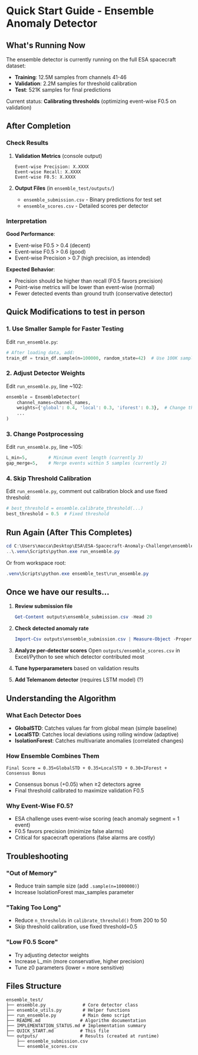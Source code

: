 # Quick Start Guide - Ensemble Anomaly Detector

## What's Running Now

The ensemble detector is currently running on the full ESA spacecraft dataset:

- **Training**: 12.5M samples from channels 41-46
- **Validation**: 2.2M samples for threshold calibration
- **Test**: 521K samples for final predictions

Current status: **Calibrating thresholds** (optimizing event-wise F0.5 on validation)

## After Completion

### Check Results

1. **Validation Metrics** (console output)

   ```
   Event-wise Precision: X.XXXX
   Event-wise Recall: X.XXXX
   Event-wise F0.5: X.XXXX
   ```
2. **Output Files** (in `ensemble_test/outputs/`)

   - `ensemble_submission.csv` - Binary predictions for test set
   - `ensemble_scores.csv` - Detailed scores per detector

### Interpretation

**Good Performance**:

- Event-wise F0.5 > 0.4 (decent)
- Event-wise F0.5 > 0.6 (good)
- Event-wise Precision > 0.7 (high precision, as intended)

**Expected Behavior**:

- Precision should be higher than recall (F0.5 favors precision)
- Point-wise metrics will be lower than event-wise (normal)
- Fewer detected events than ground truth (conservative detector)

## Quick Modifications to test in person

### 1. Use Smaller Sample for Faster Testing

Edit `run_ensemble.py`:

```python
# After loading data, add:
train_df = train_df.sample(n=100000, random_state=42)  # Use 100K samples
```

### 2. Adjust Detector Weights

Edit `run_ensemble.py`, line ~102:

```python
ensemble = EnsembleDetector(
    channel_names=channel_names,
    weights={'global': 0.4, 'local': 0.3, 'iforest': 0.3},  # Change these
    ...
)
```

### 3. Change Postprocessing

Edit `run_ensemble.py`, line ~105:

```python
L_min=5,        # Minimum event length (currently 3)
gap_merge=5,    # Merge events within 5 samples (currently 2)
```

### 4. Skip Threshold Calibration

Edit `run_ensemble.py`, comment out calibration block and use fixed threshold:

```python
# best_threshold = ensemble.calibrate_threshold(...)
best_threshold = 0.5  # Fixed threshold
```

## Run Again (After This Completes)

```powershell
cd C:\Users\macca\Desktop\ESA\ESA-Spacecraft-Anomaly-Challenge\ensemble_test
..\.venv\Scripts\python.exe run_ensemble.py
```

Or from workspace root:

```powershell
.venv\Scripts\python.exe ensemble_test\run_ensemble.py
```

## Once we have our results...

1. **Review submission file**

   ```powershell
   Get-Content outputs\ensemble_submission.csv -Head 20
   ```
2. **Check detected anomaly rate**

   ```powershell
   Import-Csv outputs\ensemble_submission.csv | Measure-Object -Property is_anomaly -Sum
   ```
3. **Analyze per-detector scores**
   Open `outputs/ensemble_scores.csv` in Excel/Python to see which detector contributed most
4. **Tune hyperparameters** based on validation results
5. **Add Telemanom detector** (requires LSTM model) (?)

## Understanding the Algorithm

### What Each Detector Does

- **GlobalSTD**: Catches values far from global mean (simple baseline)
- **LocalSTD**: Catches local deviations using rolling window (adaptive)
- **IsolationForest**: Catches multivariate anomalies (correlated changes)

### How Ensemble Combines Them

```
Final Score = 0.35×GlobalSTD + 0.35×LocalSTD + 0.30×IForest + Consensus Bonus
```

- Consensus bonus (+0.05) when ≥2 detectors agree
- Final threshold calibrated to maximize validation F0.5

### Why Event-Wise F0.5?

- ESA challenge uses event-wise scoring (each anomaly segment = 1 event)
- F0.5 favors precision (minimize false alarms)
- Critical for spacecraft operations (false alarms are costly)

## Troubleshooting

### "Out of Memory"

- Reduce train sample size (add `.sample(n=1000000)`)
- Increase IsolationForest max_samples parameter

### "Taking Too Long"

- Reduce `n_thresholds` in `calibrate_threshold()` from 200 to 50
- Skip threshold calibration, use fixed threshold=0.5

### "Low F0.5 Score"

- Try adjusting detector weights
- Increase L_min (more conservative, higher precision)
- Tune z0 parameters (lower = more sensitive)

## Files Structure

```
ensemble_test/
├── ensemble.py              # Core detector class
├── ensemble_utils.py        # Helper functions
├── run_ensemble.py          # Main demo script
├── README.md               # Algorithm documentation
├── IMPLEMENTATION_STATUS.md # Implementation summary
├── QUICK_START.md          # This file
└── outputs/                # Results (created at runtime)
    ├── ensemble_submission.csv
    └── ensemble_scores.csv
```
